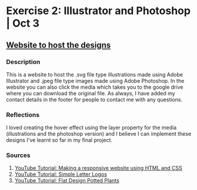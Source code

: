 # Exercise 2: Illustrator and Photoshop | Oct 3
## <a href="https://sripranav9.github.io/CommunicationsLab/exercise2/" target="_blank">Website to host the designs</a>

### Description
This is a website to host the .svg file type illustrations made using Adobe Illustrator and .jpeg file type images made using Adobe Photoshop. In the website you can also click the media which takes you to the google drive where you can download the original file. As always, I have added my contact details in the footer for people to contact me with any questions. 


### Reflections
I loved creating the hover effect using the layer property for the media (illustrations and the photoshop version) and I believe I can implement these designs I've learnt so far in my final project.

### Sources
1. [YouTube Tutorial: Making a responsive website using HTML and CSS](https://www.youtube.com/watch?v=oYRda7UtuhA)
2. [YouTube Tutorial: Simple Letter Logos](https://www.youtube.com/watch?v=ymBosZVeRc8)
3. [YouTube Tutorial: Flat Design Potted Plants](https://www.youtube.com/watch?v=pTV2n7fT4fk&t=1s)
